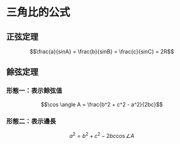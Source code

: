 # 三角比的公式
## 正弦定理 
$$\frac{a}{sinA} = \frac{b}{sinB} = \frac{c}{sinC} = 2R$$

## 餘弦定理
### 形態一：表示餘弦值
$$\cos \angle A = \frac{b^2 + c^2 - a^2}{2bc}$$
### 形態二：表示邊長
$$a^2 = b^2+c^2 - 2bc \cos\angle A$$

